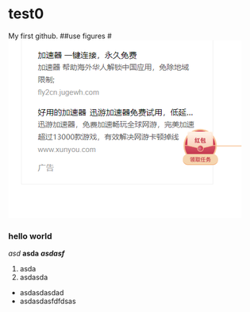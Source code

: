 # test0
My first github.
##use figures
#![](https://github.com/HuaiChen-1994/test0/blob/main/figures/%E6%90%9C%E7%8B%97%E6%88%AA%E5%9B%BE20210218213337.png)
### hello world
*asd*
**asda**
***asdasf***
1. asda
2. asdasda
- asdasdasdad
- asdasdasfdfdsas
